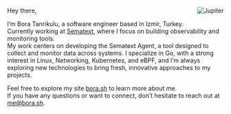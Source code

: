 <a href="https://bora.sh/jupiter/"><img align="right" src="https://user-images.githubusercontent.com/20258973/194757018-94c5f2b3-5e61-46e7-a4ef-69cfacdd9244.gif" alt="Jupiter"></a>

Hey there,

I’m Bora Tanrikulu, a software engineer based in Izmir, Turkey.  
Currently working at [Sematext](https://sematext.com), where I focus on building observability and monitoring tools.  
My work centers on developing the Sematext Agent, a tool designed to collect and monitor data across systems. I specialize in Go, with a strong interest in Linux, Networking, Kubernetes, and eBPF, and I’m always exploring new technologies to bring fresh, innovative approaches to my projects.

Feel free to explore my site [bora.sh](https://bora.sh) to learn more about me.  
If you have any questions or want to connect, don’t hesitate to reach out at [me@bora.sh](mailto:me@bora.sh).
